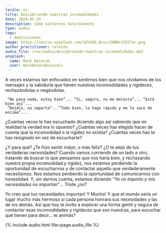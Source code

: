 ```yaml
---
locale: es
title: Descubriendo nuestras incomodidades
date: 2020-05-25
description: Cómo soltarnos naturalmente
type: audio
tags:
  - meditaciones
image: https://source.unsplash.com/1OtUkD_8svc/2000x1322?a=.png
author_practitioner: celeste
audio_file: /res/audio/descubriendo-nuestras-incomodidades.mp3
unsplash:
  name: Mark Basarab
  user: markbasarabvisuals
---
```


A veces estamos tan enfocados en sentirnos bien que nos olvidamos de los mensajes y la sabiduría que tienen nuestras
incomodidades y rigideces, rechazándolas o negándolas. 

```
 “No pasa nada, estoy bien”... “Si, seguro, no me molesta”... “Está bien así”...
 ”Dejálo, no importa”...”Todo bien, lo hago rápido y me lo saco de encima”... 
```

¿Cuántas veces te has escuchado diciendo algo así sabiendo que en realidad la verdad era lo opuesto? ¿Cuántas veces has
elegido hacer de cuenta que la incomodidad o la rigidez no existía? ¿Cuántas veces has te has resignado en vez de
escucharte?

¿Y para qué? ¿Te hizo sentir mejor, o más feliz? ¿O te alejó de tus verdaderas necesidades? Cuando vamos corriendo de un
lado a otro, tratando de buscar lo que pensamos que nos haría bien, y rechazando nuestra propia incomodidad y rigidez,
nos estamos perdiendo la oportunidad de escucharnos y de contactar aquello que verdaderamente necesitamos. Nos estamos
perdiendo la oportunidad de comunicarnos con honestidad. Y, sin darnos cuenta, estamos diciendo *“Yo no importo y mis
necesidades no importan”*... Triste ¿no?

Yo creo que tus necesidades importan! Y Mucho! Y que el mundo sería un lugar mucho más hermoso si cada persona honrara
sus necesidades y las de los demás.  Así que hoy te invito a explorar una forma gentil y segura de contactar esas
incomodidades y rigideces que son nuestras, para escuchar qué tienen para decir... te animás?

{% include audio.html  file=page.audio_file %}
